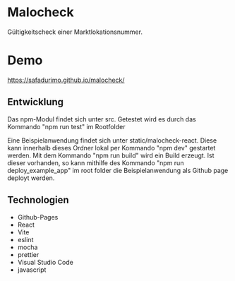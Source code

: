 # Malocheck

Gültigkeitscheck einer Marktlokationsnummer.

# Demo

https://safadurimo.github.io/malocheck/

## Entwicklung

Das npm-Modul findet sich unter src.
Getestet wird es durch das Kommando "npm run test" im Rootfolder

Eine Beispielanwendung findet sich unter static/malocheck-react. Diese kann innerhalb dieses Ordner lokal per Kommando "npm dev" gestartet werden. Mit dem Kommando "npm run build" wird ein Build erzeugt. Ist dieser vorhanden, so kann mithilfe des Kommando "npm run deploy_example_app" im root folder die Beispielanwendung als Github page deployt werden.

## Technologien

- Github-Pages
- React
- Vite
- eslint
- mocha
- prettier
- Visual Studio Code
- javascript
